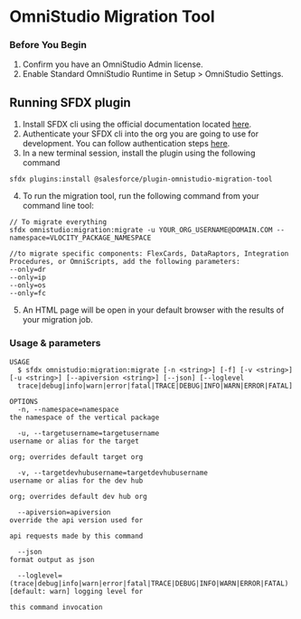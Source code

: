 OmniStudio Migration Tool
=========================


### Before You Begin
1. Confirm you have an OmniStudio Admin license.
2. Enable Standard OmniStudio Runtime in Setup > OmniStudio Settings.

## Running SFDX plugin

1. Install SFDX cli using the official documentation located [here](https://developer.salesforce.com/docs/atlas.en-us.sfdx_setup.meta/sfdx_setup/sfdx_setup_install_cli.htm).
2. Authenticate your SFDX cli into the org you are going to use for development. You can follow authentication steps [here](https://developer.salesforce.com/docs/atlas.en-us.sfdx_cli_reference.meta/sfdx_cli_reference/cli_reference_auth_web.htm).
3. In a new terminal session, install the plugin using the following command
```
sfdx plugins:install @salesforce/plugin-omnistudio-migration-tool
```
4. To run the migration tool, run the following command from your command line tool:
```
// To migrate everything
sfdx omnistudio:migration:migrate -u YOUR_ORG_USERNAME@DOMAIN.COM --namespace=VLOCITY_PACKAGE_NAMESPACE

//to migrate specific components: FlexCards, DataRaptors, Integration Procedures, or OmniScripts, add the following parameters:
--only=dr
--only=ip
--only=os
--only=fc
```
5. An HTML page will be open in your default browser with the results of your migration job.

### Usage & parameters

```
USAGE
  $ sfdx omnistudio:migration:migrate [-n <string>] [-f] [-v <string>] [-u <string>] [--apiversion <string>] [--json] [--loglevel 
  trace|debug|info|warn|error|fatal|TRACE|DEBUG|INFO|WARN|ERROR|FATAL]

OPTIONS
  -n, --namespace=namespace                                                         the namespace of the vertical package

  -u, --targetusername=targetusername                                               username or alias for the target
                                                                                    org; overrides default target org

  -v, --targetdevhubusername=targetdevhubusername                                   username or alias for the dev hub
                                                                                    org; overrides default dev hub org

  --apiversion=apiversion                                                           override the api version used for
                                                                                    api requests made by this command

  --json                                                                            format output as json

  --loglevel=(trace|debug|info|warn|error|fatal|TRACE|DEBUG|INFO|WARN|ERROR|FATAL)  [default: warn] logging level for
                                                                                    this command invocation

```
